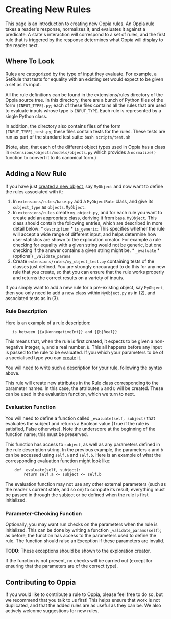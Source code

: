 # Creating New Rules #

This page is an introduction to creating new Oppia rules. An Oppia rule takes a reader's response, normalizes it, and evaluates it against a predicate. A state's interaction will correspond to a set of rules, and the first rule that is triggered by the response determines what Oppia will display to the reader next.

## Where To Look ##

Rules are categorized by the type of input they evaluate. For example, a SetRule that tests for equality with an existing set would expect to be given a set as its input.

All the rule definitions can be found in the extensions/rules directory of the Oppia source tree. In this directory, there are a bunch of Python files of the form `[INPUT_TYPE].py`; each of these files contains all the rules that are used to evaluate inputs whose type is `INPUT_TYPE`. Each rule is represented by a single Python class.

In addition, the directory also contains files of the form `[INPUT_TYPE]_test.py`; these files contain tests for the rules. These tests are run as part of the standard test suite:
`bash scripts/test.sh`

(Note, also, that each of the different object types used in Oppia has a class in `extensions/objects/models/objects.py` which provides a `normalize()` function to convert it to its canonical form.)

## Adding a New Rule ##

If you have just [created a new object](CreatingObjects.md), say `MyObject` and now want to define the rules associated with it:
  1. In `extensions/rules/base.py` add a `MyObjectRule` class, and give its `subject_type` as `objects.MyObject`.
  1. In `extensions/rules` create `my_object.py`, and for each rule you want to create add an appropriate class, deriving it from `base.MyObject`. This class should contain the following entries, which are described in more detail below:
    * `description`
    * `is_generic`: This specifies whether the rule will accept a wide range of different input, and helps determine how user statistics are shown to the exploration creator. For example a rule checking for equality with a given string would not be generic, but one checking if the answer contains a given string might be.
    * `_evaluate`
    * (optional) `_validate_params`
  1. Create `extensions/rules/my_object_test.py` containing tests of the classes just defined. You are strongly encouraged to do this for any new rule that you create, so that you can ensure that the rule works properly and returns the correct results on a variety of inputs.

If you simply want to add a new rule for a pre-existing object, say `MyObject`, then you only need to add a new class within `MyObject.py` as in (2), and associated tests as in (3).

### Rule Description ###

Here is an example of a rule description:

```
   is between {{a|NonnegativeInt}} and {{b|Real}}
```

This means that, when the rule is first created, it expects to be given a non-negative integer, `a`, and a real number, `b`. This all happens before any input is passed to the rule to be evaluated. If you which your parameters to be of a specialised type you can [create](CreatingObjects.md) it.

You will need to write such a description for your rule, following the syntax above.

This rule will create new attributes in the Rule class corresponding to the parameter names. In this case, the attributes `a` and `b` will be created. These can be used in the evaluation function, which we turn to next.

### Evaluation Function ###

You will need to define a function called `_evaluate(self, subject)` that evaluates the subject and returns a Boolean value (True if the rule is satisfied, False otherwise). Note the underscore at the beginning of the function name; this must be preserved.

This function has access to `subject`, as well as any parameters defined in the rule description string. In the previous example, the parameters `a` and `b` can be accessed using `self.a` and `self.b`. Here is an example of what the corresponding evaluation function might look like:

```
    def _evaluate(self, subject):
        return self.a <= subject <= self.b
```

The evaluation function may not use any other external parameters (such as the reader's current state, and so on) to compute its result; everything must be passed in through the subject or be defined when the rule is first initialized.

### Parameter-Checking Function ###

Optionally, you may want run checks on the parameters when the rule is initialized. This can be done by writing a function `_validate_params(self)`; as before, the function has access to the parameters used to define the rule. The function should raise an Exception if these parameters are invalid.

**TODO**: These exceptions should be shown to the exploration creator.

If the function is not present, no checks will be carried out (except for ensuring that the parameters are of the correct type).

## Contributing to Oppia ##

If you would like to contribute a rule to Oppia, please feel free to do so, but we recommend that you talk to us first! This helps ensure that work is not duplicated, and that the added rules are as useful as they can be. We also actively welcome suggestions for new rules.